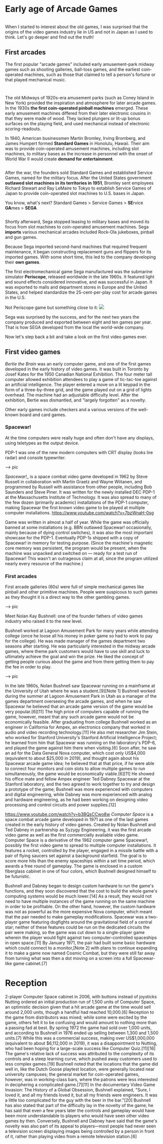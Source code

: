 # Early age of Arcade Games
<img 
  id="cover-image" 
  src="./src/slides/images/6--computer-space.jpg" 
  alt="" 
/>

When I started to interest about the old games, I was surprised that the origins of the video games industry lie in US and not in Japan as I used to think. 
Let's go deeper and find out the truth!


## First arcades
The first popular "arcade games" included early amusement-park midway games such as shooting galleries,
ball-toss games, and the earliest coin-operated machines, such as those that claimed to tell a person's fortune or that played mechanical music. 

<img 
  src="./src/slides/images/6--old-arcade.jpg" 
  alt="" 
/>

<img 
  style="max-width:1000px" 
  src="./src/slides/images/1--Penny_arcade1.jpeg" 
  alt="" 
/>

The old Midways of 1920s-era amusement parks (such as Coney Island in New York) provided the inspiration and atmosphere for later arcade games. 
In the 1930s **the first coin-operated pinball machines** emerged. 
These early amusement machines differed from their later electronic cousins in that they were made of wood.
They lacked plungers or lit-up bonus surfaces on the playing field, and used mechanical instead of electronic scoring-readouts. 


In 1940, American businessmen Martin Bromley, Irving Bromberg, and James Humpert formed **Standard Games** in Honolulu, Hawaii. Their aim was to provide coin-operated amusement machines, including slot machines, to military bases as the increase in personnel with the onset of World War II would create **demand for entertainment**.

<img 
  style="max-width:1000px" 
  src="./src/slides/images/1--Slot_machines.jpeg" 
  alt="" 
/>

After the war, the founders sold Standard Games and established Service Games, named for the military focus. After the United States government **outlawed slot machines in its territories in 1951**, Bromley sent employees Richard Stewart and Ray LeMaire to Tokyo to establish Service Games of Japan to provide coin-operated slot machines to U.S. bases in Japan.

You know, what's next?
Standard Games > Service Games > **SE**rvice **GA**mes > **SEGA**

<img 
  style="max-width:1000px" 
  src="./src/slides/images/2--SEGA.png" 
  alt="" 
/>

Shortly afterward, Sega stopped leasing to military bases and moved its focus from slot machines to coin-operated amusement machines. Sega **imports** various mechanical arcades included Rock-Ola jukeboxes, pinball and gun games.

Because Sega imported second-hand machines that required frequent maintenance, it began constructing replacement guns and flippers for its imported games. With some short time, this led to the company developing their **own games**.

The first electromechanical game Sega manufactured was the submarine simulator **Periscope**, released worldwide in the late 1960s. It featured light and sound effects considered innovative, and was successful in Japan. It was exported to malls and department stores in Europe and the United States, and helped standardize the 25-cent-per-play cost for arcade games in the U.S. 

Not Periscope game but something close to it:
[![](http://img.youtube.com/vi/Sp7lv1lhNJI/0.jpg)](https://www.youtube.com/watch?v=Sp7lv1lhNJI)

Sega was surprised by the success, and for the next two years the company produced and exported between eight and ten games per year.
That is how SEGA developed from the local the world-wide company.

Now let's step back a bit and take a look on the first video games ever.


## First video games
_Bertie the Brain_ was an early computer game, and one of the first games developed in the early history of video games. It was built in Toronto by Josef Kates for the 1950 Canadian National Exhibition. The four meter  tall computer allowed exhibition attendees to play a game of tic-tac-toe against an artificial intelligence. The player entered a move on a lit keypad in the form of a three-by-three grid, and the game played out on a grid of lights overhead. The machine had an adjustable difficulty level. After the exhibition, Bertie was dismantled, and "largely forgotten" as a novelty.

Other early games include checkers and a various versions of the well-known board and card games.

### Spacewar!
At the time computers were really huge and often don't have any displays, using teletypes as the output device.

PDP-1 was one of the new modern computers with CRT display (looks lire radar) and console typewriter.

--> pic

_Spacewar!__ is a space combat video game developed in 1962 by Steve Russell in collaboration with Martin Graetz and Wayne Wiitanen, and programmed by Russell with assistance from other people, including Bob Saunders and Steve Piner. 
It was written for the newly installed DEC PDP-1 at the Massachusetts Institute of Technology. It was also spread to many of the few dozen (primarily academic) installations of the PDP-1 computer, making Spacewar the first known video game to be played at multiple computer installations.
https://www.youtube.com/watch?v=7bzWnaH-0sg

Game was written in almost a half of year. While the game was officially banned at some installations (e.g. BBN outlawed Spacewar! occasionally, mainly because of dying control switches), it was also the most important showcase for the PDP-1. Eventually PDP-1s shipped with a copy of Spacewar! in memory for testing purpose. (Since the machine's magnetic core memory was persistent, the program would be present, when the machine was unpacked and switched on — ready for a test run of Spacewar! This wasn't an outrageous claim at all, since the program utilized nearly every resource of the machine.)



### First arcades
First arcade galleries (60s) were full of simple mechanical games like pinball and other primitive machines. People were suspicous to such games as they thought it is a direct way to the other gambling games.

--> pic

Meet Nolan Kay Bushnell: one of the founder fathers of video games industry who raised it to the new level.

Bushnell worked at Lagoon Amusement Park for many years while attending college (once he loose all his money in poker game so had to work to pay for the college). He was made manager of the games department two seasons after starting. He was particularly interested in the midway arcade games, where theme park customers would have to use skill and luck to ultimately achieve the goal and win the prize. He liked the concept of getting people curious about the game and from there getting them to pay the fee in order to play.

--> pic

In the late 1960s, Nolan Bushnell saw Spacewar running on a mainframe at the University of Utah where he was a student.[9][Note 1] Bushnell worked during the summer at Lagoon Amusement Park in Utah as a manager of the games department overseeing the arcade games, and when he saw Spacewar he believed that an arcade game version of the game would be very popular.[6][11] The high price of computers capable of running the game, however, meant that any such arcade game would not be economically feasible. After graduating from college Bushnell worked as an engineer in California for Ampex, an electronics company that worked in audio and video recording technology.[11] He also met researcher Jim Stein, who worked for Stanford University's Stanford Artificial Intelligence Project; he learned from him that Spacewar was running on the laboratory's PDP-6, and played the game against him there when visiting.[6] Soon after, he saw an ad for the Data General Nova computer, which cost only US$4,000 (equivalent to about $25,000 in 2019), and thought again about his Spacewar arcade game idea; he believed that at that price, if he were able to connect four monitors and coin slots to allow multiple games to run simultaneously, the game would be economically viable.[6][11] He showed his office mate and fellow Ampex engineer Ted Dabney Spacewar at the Stanford laboratory, and the two agreed to work together to try and design a prototype of the game; Bushnell was more experienced with computers and digital engineering, while Dabney was more experienced with analog and hardware engineering, as he had been working on designing video processing and control circuits and power supplies.[12]

https://www.youtube.com/watch?v=b3BQsCCwo8w
_Computer Space_ is a space combat arcade game developed in 1971 as one of the last games created in the early history of video games. Created by Nolan Bushnell and Ted Dabney in partnership as Syzygy Engineering, it was the first arcade video game as well as the first commercially available video game. Computer Space is a derivative of the 1962 computer game Spacewar!, possibly the first video game to spread to multiple computer installations. It features a rocket, controlled by the player, engaged in a missile battle with a pair of flying saucers set against a background starfield. The goal is to score more hits than the enemy spaceships within a set time period, which awards a free round of gameplay. The game is enclosed in a custom fiberglass cabinet in one of four colors, which Bushnell designed himself to be futuristic.

Bushnell and Dabney began to design custom hardware to run the game's functions, and they soon discovered that the cost to build the whole game's computing systems would be much lower.[14] As a result, they would not need to have multiple instances of the game running on the same machine in order to be profitable. On the other hand, however, the custom hardware was not as powerful as the more expensive Nova computer, which meant that the pair needed to make gameplay modifications. Spacewar was a two-player game featuring dogfights around the gravitational field of a central star; neither of these features could be run on the dedicated circuits the pair were making, so the game was cut down to a single-player game wherein the player would fight against two computer-controlled spaceships in open space.[11] By January 1971, the pair had built some basic hardware which could connect to a monitor,[Note 2] with plans to continue expanding it to make a game now named Cosmic Combat, but they were still far away from turning what was then a dot moving on a screen into a full Spacewar-like game cabinet.[7]


# Reception
2-player Computer Space cabinet in 2006, with buttons instead of joysticks
Nutting ordered an initial production run of 1,500 units of Computer Space, an optimistic decision given that a hit arcade game at the time would sell around 2,000 units, though a handful had reached 10,000.[6] Reception to the game from distributors was mixed; while some were excited by the game, others felt it to be confusing and would amount to nothing more than a passing fad at best. By spring 1972 the game had sold over 1,000 units, and according to Bushnell in 1976 ended up selling between 1,300 and 1,500 units.[7] While this was a commercial success, making over US$1,000,000 (equivalent to about $6,112,000 in 2019), it was a disappointment to Nutting, who had been hoping for a large-scale success like Computer Quiz.[11][16] The game's relative lack of success was attributed to the complexity of its controls and a steep learning curve, which pushed away customers used to less complex games.[19] Bushnell noted that the locations that the game did well in, like the Dutch Goose playtest location, were generally located near university campuses; the general market for coin-operated games, however, was in working-class bars, where the patrons were less interested in deciphering a complicated game.[7][11] In the documentary Video Game Invasion: The History of a Global Obsession, Bushnell explained, "Sure, I loved it, and all my friends loved it, but all my friends were engineers. It was a little too complicated for the guy with the beer in the bar."[20] Bushnell has also stated that part of the difficulty lay in the novelty of the game; he has said that even a few years later the controls and gameplay would have been more understandable to players who would have seen other video games by then. Conversely, Bushnell and Dabney have said that the game's novelty was also part of its appeal to players—most people had never seen a television screen displaying images being controlled by a person in front of it, rather than playing video from a remote television station.[6]


















